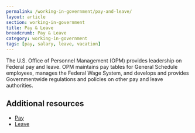```yaml
---
permalink: /working-in-government/pay-and-leave/
layout: article
section: working-in-government
title: Pay & Leave
breadcrumb: Pay & Leave
category: working-in-government
tags: [pay, salary, leave, vacation]
---
```


The U.S. Office of Personnel Management (OPM) provides leadership on Federal pay and leave. OPM  maintains pay tables for General Schedule employees, manages the Federal Wage System, and develops and provides Governmentwide regulations and policies on other pay and leave authorities.

## Additional resources

* [Pay](https://www.opm.gov/policy-data-oversight/pay-leave/pay-administration/ "opm.gov")
* [Leave](https://www.opm.gov/policy-data-oversight/pay-leave/leave-administration/ "opm.gov")
